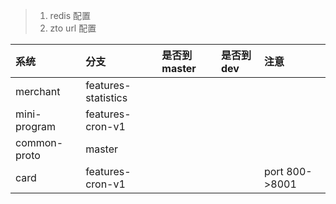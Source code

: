 > 1. redis 配置
> 2. zto url 配置

| 系统 | 分支 | 是否到master | 是否到dev | 注意 |
| :--- | :--- | :--- | :--- | :--- |
| merchant | features-statistics |  |  |  |
| mini-program | features-cron-v1 |  |  |  |
| common-proto | master |  |  |  |
| card | features-cron-v1 |  |  | port 800-&gt;8001 |



